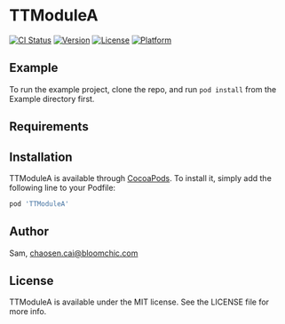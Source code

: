 # TTModuleA

[![CI Status](https://img.shields.io/travis/Sam/TTModuleA.svg?style=flat)](https://travis-ci.org/Sam/TTModuleA)
[![Version](https://img.shields.io/cocoapods/v/TTModuleA.svg?style=flat)](https://cocoapods.org/pods/TTModuleA)
[![License](https://img.shields.io/cocoapods/l/TTModuleA.svg?style=flat)](https://cocoapods.org/pods/TTModuleA)
[![Platform](https://img.shields.io/cocoapods/p/TTModuleA.svg?style=flat)](https://cocoapods.org/pods/TTModuleA)

## Example

To run the example project, clone the repo, and run `pod install` from the Example directory first.

## Requirements

## Installation

TTModuleA is available through [CocoaPods](https://cocoapods.org). To install
it, simply add the following line to your Podfile:

```ruby
pod 'TTModuleA'
```

## Author

Sam, chaosen.cai@bloomchic.com

## License

TTModuleA is available under the MIT license. See the LICENSE file for more info.
